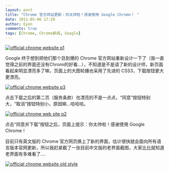 ```yaml
---
layout: post
title: "Chrome 官方网站更新：你太帅啦！感谢使用 Google Chrome！ "
date: 2011-05-06 17:29
author: Eyon
comments: true
tags: [Chrome, Chrome新闻, Google]
---
```

<a href="http://img.chromi.org/2011/05/official-chrome-website-p1.png">![](http://img.chromi.org/2011/05/official-chrome-website-p1-550x386.png "official chrome website p1")</a>

Google 终于想到把他们那个丑到爆的 Chrome 官方网站重新设计一下了（我一直觉得之前的界面还没有Chromi的好看...），不知道是不是请了新的设计师，新页面看起来明显漂亮多了嘛，页面上的大图轮播也采用了先进的 CSS3，下载按钮更大更漂亮。

<a href="http://img.chromi.org/2011/05/official-chrome-website-p3.png">![](http://img.chromi.org/2011/05/official-chrome-website-p3-550x331.png "official chrome website p3")</a>

点击下载之后的第二页（服务条款）也漂亮的不是一点点，“同意”按钮特别大，“取消”按钮特别小，原因嘛...<!--more-->哈哈哈。

<a href="http://img.chromi.org/2011/05/official-chrome-web-site-p2.png">![](http://img.chromi.org/2011/05/official-chrome-web-site-p2-550x329.png "official chrome web site p2")</a>

点击“同意并下载”按钮之后，页面上提示：你太帅啦！感谢使用 Google Chrome！

目前只有英文版的 Chrome 官方网页换上了新的界面，估计很快就会面向所有语言版本官网更新，所以我赶紧截了一张目前中文版的老界面截图，大家比比就知道老界面有多难看了....

<a href="http://img.chromi.org/2011/05/official-chrome-website-old-style.png">![](http://img.chromi.org/2011/05/official-chrome-website-old-style-550x389.png "official chrome website old style")</a>
